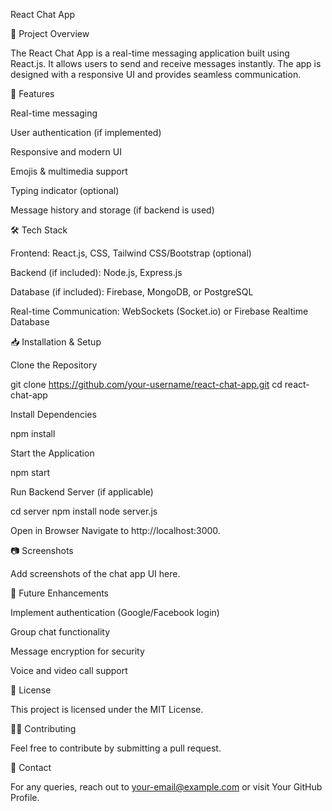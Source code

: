 React Chat App

📌 Project Overview

The React Chat App is a real-time messaging application built using React.js. It allows users to send and receive messages instantly. The app is designed with a responsive UI and provides seamless communication.

🚀 Features

Real-time messaging

User authentication (if implemented)

Responsive and modern UI

Emojis & multimedia support

Typing indicator (optional)

Message history and storage (if backend is used)

🛠️ Tech Stack

Frontend: React.js, CSS, Tailwind CSS/Bootstrap (optional)

Backend (if included): Node.js, Express.js

Database (if included): Firebase, MongoDB, or PostgreSQL

Real-time Communication: WebSockets (Socket.io) or Firebase Realtime Database

📥 Installation & Setup

Clone the Repository

git clone https://github.com/your-username/react-chat-app.git
cd react-chat-app

Install Dependencies

npm install

Start the Application

npm start

Run Backend Server (if applicable)

cd server
npm install
node server.js

Open in Browser
Navigate to http://localhost:3000.

📷 Screenshots

Add screenshots of the chat app UI here.

📌 Future Enhancements

Implement authentication (Google/Facebook login)

Group chat functionality

Message encryption for security

Voice and video call support

📜 License

This project is licensed under the MIT License.

👨‍💻 Contributing

Feel free to contribute by submitting a pull request.

🤝 Contact

For any queries, reach out to your-email@example.com or visit Your GitHub Profile.
